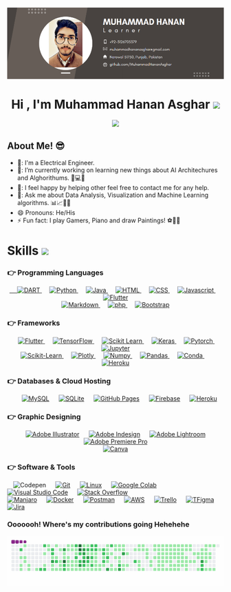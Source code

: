 ![](/banner.png)
<h1 align="center">Hi , I'm Muhammad Hanan Asghar <img src="https://media.giphy.com/media/hvRJCLFzcasrR4ia7z/giphy.gif" width="35"></h1>
<p align="center">
  <a href="https://github.com/MuhammadHananAsghar"><img src="https://readme-typing-svg.herokuapp.com?color=5BF751&center=true&lines=I+am+Electrical+Engineer.;I+am+Artificial+Intelligence+Engineer.;I+am+Data+Scientist.;I+am+Learner.;I+am+Programmer.;I+am+Artist.;I+am+Painter."></a>
</p>

<h2>About Me! 😎</h2>

- 🏫: I'm a Electrical Engineer.
- 🌱: I’m currently working on learning new things about AI Architechures and Alghorithums. 🧠💻🤖
- 🤔: I feel happy by helping other feel free to contact me for any help.
- 💬: Ask me about Data Analysis, Visualization and Machine Learning algorithms. 📊📈🤖🧠
- 😄  Pronouns: He/His
- ⚡  Fun fact: I play Gamers, Piano and draw Paintings! ⚽🎾🎹
# Skills <img src = "https://media2.giphy.com/media/QssGEmpkyEOhBCb7e1/giphy.gif?cid=ecf05e47a0n3gi1bfqntqmob8g9aid1oyj2wr3ds3mg700bl&rid=giphy.gif" width = 32px> 

<h3>👉 Programming Languages</h3>
<p align="center"> 
  

  <a href="https://dart.dev/">
    &emsp; <img alt="DART" src="https://img.shields.io/badge/Dart-0175C2?style=for-the-badge&logo=dart&logoColor=white"/>
  </a>
&emsp;
<a href="https://python.org/">
    <img alt="Python" src="https://img.shields.io/badge/Python-FFD43B?style=for-the-badge&logo=python&logoColor=darkgreen"/>
  </a>
  &emsp;
<a href="https://www.java.com/en/">
    <img alt="Java" src="https://img.shields.io/badge/Java-ED8B00?style=for-the-badge&logo=java&logoColor=white"/>
  </a>
  &emsp;
<a href="">
    <img alt="HTML" src="https://img.shields.io/badge/HTML5-E34F26?style=for-the-badge&logo=html5&logoColor=white"/>
  </a>
  &emsp;
<a href="">
    <img alt="CSS" src="https://img.shields.io/badge/CSS3-1572B6?style=for-the-badge&logo=css3&logoColor=white"/>
  </a>
  &emsp;
<a href="">
    <img alt="Javascript" src="https://img.shields.io/badge/JavaScript-F7DF1E?style=for-the-badge&logo=javascript&logoColor=black"/>
  </a>
  &emsp;
  <a href="">
    <img alt="Flutter" src="https://img.shields.io/badge/flutter-33B9FF?style=for-the-badge&logo=flutter&logoColor=white"/>
  </a>
  <br>
 <a href="">
   <img alt="Markdown" src="https://img.shields.io/badge/Markdown-000000?style=for-the-badge&logo=markdown&logoColor=white"/>
  </a>
   &emsp;
  <a href="">
    <img alt="php" src="https://img.shields.io/badge/PHP-777BB4?style=for-the-badge&logo=php&logoColor=white"/>
  </a>
   &emsp;
  <a href="">
    <img alt="Bootstrap" src="https://img.shields.io/badge/Bootstrap-563D7C?style=for-the-badge&logo=bootstrap&logoColor=white"/>
  </a>
</p>
<h3>👉 Frameworks</h3>

<p align="center"> 
&emsp;
  <a href="https://flutter.dev/" target="_blank"> 
     <img alt="Flutter" src="https://img.shields.io/badge/Flutter-02569B?style=for-the-badge&logo=flutter&logoColor=white">
   </a>
  &emsp; 
  <a href="https://www.tensorflow.org/" target="_blank"> 
   <img alt="TensorFlow" src="https://img.shields.io/badge/TensorFlow-FF6F00?style=for-the-badge&logo=TensorFlow&logoColor=white">
  </a>   
  &emsp;
  <a href="https://scikit-learn.org/" target="_blank">
    <img alt="Scikit Learn" src="https://img.shields.io/badge/scikit_learn-F7931E?style=for-the-badge&logo=scikit-learn&logoColor=white">
  </a> 
   &emsp;
  <a href="https://keras.io/" target="_blank"> 
    <img alt="Keras" src="https://img.shields.io/badge/Keras-D00000?style=for-the-badge&logo=Keras&logoColor=white"/>
  </a>
  &emsp;
  <a href="https://pytorch.org/" target="_blank"> 
    <img alt="Pytorch" src="https://img.shields.io/badge/PyTorch-EE4C2C?style=for-the-badge&logo=PyTorch&logoColor=white"/>
  </a>
  &emsp;
  <a href="" target="_blank"> 
    <img alt="Jupyter" src="https://img.shields.io/badge/Jupyter-F37626.svg?&style=for-the-badge&logo=Jupyter&logoColor=white"/>
  </a>
  <br>
  <a href="" target="_blank"> 
    <img alt="Scikit-Learn" src="https://img.shields.io/badge/scikit_learn-F7931E?style=for-the-badge&logo=scikit-learn&logoColor=white"/>
  </a>
  &emsp;
  <a href="" target="_blank"> 
    <img alt="Plotly" src="https://img.shields.io/badge/Plotly-239120?style=for-the-badge&logo=plotly&logoColor=white"/>
  </a>
  &emsp;
  <a href="" target="_blank"> 
    <img alt="Numpy" src="https://img.shields.io/badge/Numpy-777BB4?style=for-the-badge&logo=numpy&logoColor=white"/>
  </a>
  &emsp;
  <a href="" target="_blank"> 
    <img alt="Pandas" src="https://img.shields.io/badge/Pandas-2C2D72?style=for-the-badge&logo=pandas&logoColor=white"/>
  </a>
  &emsp;
  <a href="" target="_blank"> 
    <img alt="Conda" src="https://img.shields.io/badge/conda-342B029.svg?&style=for-the-badge&logo=anaconda&logoColor=white"/>
  </a>
  &emsp;
  <a href="" target="_blank"> 
    <img alt="Heroku" src="https://img.shields.io/badge/Heroku-342B029.svg?&style=for-the-badge&logo=heroku&logoColor=white"/>
  </a>
</p>
<h3>👉 Databases & Cloud Hosting</h3>
<p align="center">
  &emsp;
    <a href="https://www.mysql.com/"><img alt="MySQL" src="https://img.shields.io/badge/MySQL-00000F?style=for-the-badge&logo=mysql&logoColor=white"></a>
  &emsp;
    <a href="https://www.sqlite.org/"><img alt="SQLite" src ="https://img.shields.io/badge/SQLite-07405E?style=for-the-badge&logo=sqlite&logoColor=white"/></a>
  &emsp;
    <a href="https://www.github.com"><img alt="GitHub Pages" src="https://img.shields.io/badge/GitHub-100000?style=for-the-badge&logo=github&logoColor=white"></a>
  &emsp;
<a href="https://firebase.google.com/"><img alt="Firebase" src ="https://img.shields.io/badge/firebase-ffca28?style=for-the-badge&logo=firebase&logoColor=black"></a>
  &emsp;
<a href="https://firebase.google.com/"><img alt="Heroku" src ="https://img.shields.io/badge/Heroku-430098?style=for-the-badge&logo=heroku&logoColor=black"></a>
 </p>
 <h3>👉 Graphic Designing</h3>
<p align="center">
  &emsp;
    <a href="https://www.mysql.com/"><img alt="Adobe Illustrator" src="https://img.shields.io/badge/Adobe Illustrator-FF9A00?style=for-the-badge&logo=adobeillustrator&logoColor=white"></a>
  &emsp;
    <a href="https://www.sqlite.org/"><img alt="Adobe Indesign" src ="https://img.shields.io/badge/Adobe Indesign-749a0?style=for-the-badge&logo=adobeindesign&logoColor=white"/></a>
  &emsp;
    <a href="https://www.github.com"><img alt="Adobe Lightroom" src="https://img.shields.io/badge/Adobe Lightroom-00f?style=for-the-badge&logo=adobelightroom&logoColor=white"></a>
  &emsp;
<a href="https://firebase.google.com/"><img alt="Adobe Premiere Pro" src ="https://img.shields.io/badge/Adobe Premiere Pro-00f?style=for-the-badge&logo=adobepremierepro&logoColor=white"></a>
  <br>
<a href="https://firebase.google.com/"><img alt="Canva" src ="https://img.shields.io/badge/Canva-00C4CC?style=for-the-badge&logo=Canva&logoColor=black"></a>
 </p>
<h3>👉 Software & Tools</h3>
 <p align="center>
  &emsp;
   <a href="#"> &emsp;<img alt="Codepen" src="https://img.shields.io/badge/Codepen-000000?style=for-the-badge&logo=codepen&logoColor=white"></a>
  &emsp;
    <a href="#"><img alt="Git" src="https://img.shields.io/badge/Git-F05032?style=for-the-badge&logo=git&logoColor=white"></a>
  &emsp;
    <a href="#"><img alt="Linux" src="https://img.shields.io/badge/Linux-FCC624?style=for-the-badge&logo=linux&logoColor=black"></a>
  &emsp;
    <a href="#"><img alt="Google Colab" src="https://img.shields.io/badge/Colab-F9AB00?style=for-the-badge&logo=googlecolab&color=525252"></a>
  &emsp;
    <a href="#"><img alt="Visual Studio Code" src="https://img.shields.io/badge/Visual_Studio_Code-0078D4?style=for-the-badge&logo=visual%20studio%20code&logoColor=white"></a>
  &emsp;
    <a href="#"><img alt="Stack Overflow" src="https://img.shields.io/badge/Stack_Overflow-FE7A16?style=for-the-badge&logo=stack-overflow&logoColor=white"></a>
<br>
    <a href="#"><img alt="Manjaro" src="https://img.shields.io/badge/manjaro-35BF5C?style=for-the-badge&logo=manjaro&logoColor=white"></a>
    &emsp;
    <a href="#"><img alt="Docker" src="https://img.shields.io/badge/Docker-2CA5E0?style=for-the-badge&logo=docker&logoColor=white"></a>
     &emsp;
    <a href="#"><img alt="Postman" src="https://img.shields.io/badge/Postman-FF6C37?style=for-the-badge&logo=Postman&logoColor=white"></a>
     &emsp;
    <a href="#"><img alt="AWS" src="https://img.shields.io/badge/Amazon_AWS-232F3E?style=for-the-badge&logo=amazon-aws&logoColor=white"></a>
    &emsp;
    <a href="#"><img alt="Trello" src="https://img.shields.io/badge/Trello-0052CC?style=for-the-badge&logo=trello&logoColor=white"></a>
    &emsp;
     <a href="#"><img alt="TFigma" src="https://img.shields.io/badge/Figma-F24E1E?style=for-the-badge&logo=figma&logoColor=white"></a>
    &emsp; <a href="#"><img alt="Jira" src="https://img.shields.io/badge/Jira-0052CC?style=for-the-badge&logo=Jira&logoColor=white"></a>
    &emsp;
    
</p>
  
<h3>Ooooooh! Where's my contributions going Hehehehe</h3>
<img alt="Snakey" src="https://raw.githubusercontent.com/MuhammadHananAsghar/MuhammadHananAsghar/main/github-contribution-grid-snake.gif">
